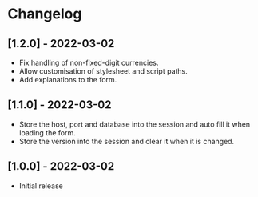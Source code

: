 # Changelog
## [1.2.0] - 2022-03-02
 - Fix handling of non-fixed-digit currencies.
 - Allow customisation of stylesheet and script paths.
 - Add explanations to the form.

## [1.1.0] - 2022-03-02
 - Store the host, port and database into the session and auto fill it when loading the form.
 - Store the version into the session and clear it when it is changed.

## [1.0.0] - 2022-03-02
- Initial release